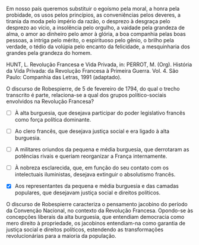 

Em nosso país queremos substituir o egoísmo pela moral, a honra pela probidade, os usos pelos princípios, as conveniências pelos deveres, a tirania da moda pelo império da razão, o desprezo à desgraça pelo desprezo ao vício, a insolência pelo orgulho, a vaidade pela grandeza de alma, o amor ao dinheiro pelo amor à glória, a boa companhia pelas boas pessoas, a intriga pelo mérito, o espirituoso pelo gênio, o brilho pela verdade, o tédio da volúpia pelo encanto da felicidade, a mesquinharia dos grandes pela grandeza do homem.

HUNT, L. Revolução Francesa e Vida Privada, in: PERROT, M. (Org). História da Vida Privada: da Revolução Francesa à Primeira Guerra. Vol. 4. São Paulo: Companhia das Letras, 1991 (adaptado).

O discurso de Robespierre, de 5 de fevereiro de 1794, do qual o trecho transcrito é parte, relaciona-se a qual dos grupos político-sociais envolvidos na Revolução Francesa?



- [ ] À alta burguesia, que desejava participar do poder legislativo francês como força política dominante.
- [ ] Ao clero francês, que desejava justiça social e era ligado à alta burguesia.
- [ ] A militares oriundos da pequena e média burguesia, que derrotaram as potências rivais e queriam reorganizar a França internamente.
- [ ] À nobreza esclarecida, que, em função do seu contato com os intelectuais iluministas, desejava extinguir o absolutismo francês.
- [x] Aos representantes da pequena e média burguesia e das camadas populares, que desejavam justiça social e direitos políticos.


O discurso de Robespierre caracteriza o pensamento jacobino do período da Convenção Nacional, no contexto da Revolução Francesa. Opondo-se às concepções liberais da alta burguesia, que entendiam democracia como mero direito à propriedade, os jacobinos entendiam-na como garantia de justiça social e direitos políticos, estendendo as transformações revolucionárias para a maioria da população.
